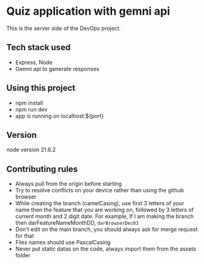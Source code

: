 # Quiz application with gemni api
This is the server side of the DevOps project.

## Tech stack used
- Express, Node
- Gemni api to generate responses

## Using this project

- npm install
- npm run dev
- app is running on localhost:${port}

## Version

node version 21.6.2

## Contributing rules

- Always pull from the origin before starting
- Try to resolve conflicts on your device rather than using the github browser
- While creating the branch (camelCasing), use first 3 letters of your name then the feature that you are working on, followed by 3 letters of current month and 2 digit date. For example,
  If I am making the branch then darFeatureNameMonthDD, `darBrowserDec03`
- Don't edit on the main branch, you should always ask for merge request for that
- Files names should use PascalCasing
- Never put static datas on the code, always import them from the assets folder

